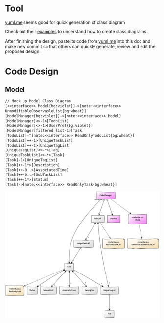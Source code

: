 # Tool

[yuml.me](https://yuml.me/diagram/scruffy/class/draw) seems good for quick generation of class diagram

Check out their [examples](https://yuml.me/diagram/scruffy/class/samples) to understand how to create class diagrams


After finishing the design, paste its code from [yuml.me](https://yuml.me/diagram/scruffy/class/draw) into this doc and make new commit so that others can quickly generate, review and edit the proposed design.

# Code Design

## Model


```
// Mock up Model Class Diagram
[<<interface>> Model{bg:violet}]->[note:<<interface>> UnmodifiableObservableList{bg:wheat}]
[ModelManager{bg:violet}]->[note:<<interface>> Model]
[ModelManager]<>-1>[TodoList]
[ModelManager]<>-1>[UserPref{bg:violet}]
[ModelManager]filtered list-1>[Task]
[TodoList]-^[note:<<interface>> ReadOnlyTodoList{bg:wheat}]
[TodoList]++-1>[UniqueTaskList]
[TodoList]++-1>[UniqueTagList]
[UniqueTagList]<>-*>[Tag]
[UniqueTaskList]<>-*>[Task]
[Task]-1>[UniqueTagList]
[Task]++-1*>[Description]
[Task]++-0..>[AssociatedTime]
[Task]++-0..>[SubTaskList]
[Task]++-1*>[Status]
[Task]->[note:<<interface>> ReadOnlyTask{bg:wheat}]
```

![Model Design v0.1](images/ModelClassDiagram-v0_1.png)
